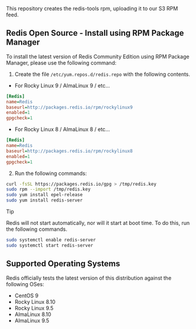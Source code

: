 This repository creates the redis-tools rpm, uploading it to our S3 RPM feed.

## Redis Open Source - Install using RPM Package Manager

To install the latest version of Redis Community Edition using RPM Package Manager, please use the following command:

1. Create the file `/etc/yum.repos.d/redis.repo` with the following contents.

  - For Rocky Linux 9 / AlmaLinux 9 / etc...
  ```ini
  [Redis]
  name=Redis
  baseurl=http://packages.redis.io/rpm/rockylinux9
  enabled=1
  gpgcheck=1
  ```
   - For Rocky Linux 8 / AlmaLinux 8 / etc...
  ```ini
  [Redis]
  name=Redis
  baseurl=http://packages.redis.io/rpm/rockylinux8
  enabled=1
  gpgcheck=1
  ```

2. Run the following commands:
```sh
curl -fsSL https://packages.redis.io/gpg > /tmp/redis.key
sudo rpm --import /tmp/redis.key
sudo yum install epel-release
sudo yum install redis-server
```

> [!TIP]
> Redis will not start automatically, nor will it start at boot time. To do this, run the following commands.
> ```sh
> sudo systemctl enable redis-server
> sudo systemctl start redis-server
> ```

## Supported Operating Systems

Redis officially tests the latest version of this distribution against the following OSes:

- CentOS 9
- Rocky Linux 8.10
- Rocky Linux 9.5
- AlmaLinux 8.10
- AlmaLinux 9.5
